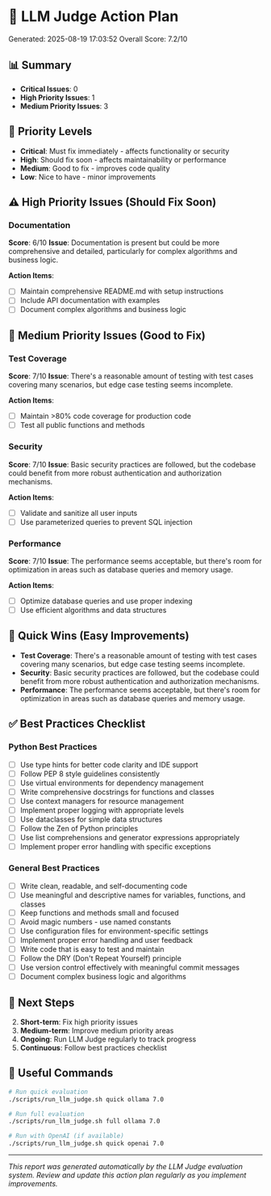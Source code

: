 # 🤖 LLM Judge Action Plan
Generated: 2025-08-19 17:03:52
Overall Score: 7.2/10

## 📊 Summary
- **Critical Issues**: 0
- **High Priority Issues**: 1
- **Medium Priority Issues**: 3

## 🎯 Priority Levels
- **Critical**: Must fix immediately - affects functionality or security
- **High**: Should fix soon - affects maintainability or performance
- **Medium**: Good to fix - improves code quality
- **Low**: Nice to have - minor improvements

## ⚠️ High Priority Issues (Should Fix Soon)
### Documentation
**Score**: 6/10
**Issue**: Documentation is present but could be more comprehensive and detailed, particularly for complex algorithms and business logic.

**Action Items**:
- [ ] Maintain comprehensive README.md with setup instructions
- [ ] Include API documentation with examples
- [ ] Document complex algorithms and business logic

## 📝 Medium Priority Issues (Good to Fix)
### Test Coverage
**Score**: 7/10
**Issue**: There's a reasonable amount of testing with test cases covering many scenarios, but edge case testing seems incomplete.

**Action Items**:
- [ ] Maintain >80% code coverage for production code
- [ ] Test all public functions and methods

### Security
**Score**: 7/10
**Issue**: Basic security practices are followed, but the codebase could benefit from more robust authentication and authorization mechanisms.

**Action Items**:
- [ ] Validate and sanitize all user inputs
- [ ] Use parameterized queries to prevent SQL injection

### Performance
**Score**: 7/10
**Issue**: The performance seems acceptable, but there's room for optimization in areas such as database queries and memory usage.

**Action Items**:
- [ ] Optimize database queries and use proper indexing
- [ ] Use efficient algorithms and data structures

## 🚀 Quick Wins (Easy Improvements)
- **Test Coverage**: There's a reasonable amount of testing with test cases covering many scenarios, but edge case testing seems incomplete.
- **Security**: Basic security practices are followed, but the codebase could benefit from more robust authentication and authorization mechanisms.
- **Performance**: The performance seems acceptable, but there's room for optimization in areas such as database queries and memory usage.

## ✅ Best Practices Checklist
### Python Best Practices
- [ ] Use type hints for better code clarity and IDE support
- [ ] Follow PEP 8 style guidelines consistently
- [ ] Use virtual environments for dependency management
- [ ] Write comprehensive docstrings for functions and classes
- [ ] Use context managers for resource management
- [ ] Implement proper logging with appropriate levels
- [ ] Use dataclasses for simple data structures
- [ ] Follow the Zen of Python principles
- [ ] Use list comprehensions and generator expressions appropriately
- [ ] Implement proper error handling with specific exceptions

### General Best Practices
- [ ] Write clean, readable, and self-documenting code
- [ ] Use meaningful and descriptive names for variables, functions, and classes
- [ ] Keep functions and methods small and focused
- [ ] Avoid magic numbers - use named constants
- [ ] Use configuration files for environment-specific settings
- [ ] Implement proper error handling and user feedback
- [ ] Write code that is easy to test and maintain
- [ ] Follow the DRY (Don't Repeat Yourself) principle
- [ ] Use version control effectively with meaningful commit messages
- [ ] Document complex business logic and algorithms

## 🎯 Next Steps
2. **Short-term**: Fix high priority issues
3. **Medium-term**: Improve medium priority areas
4. **Ongoing**: Run LLM Judge regularly to track progress
5. **Continuous**: Follow best practices checklist

## 🔧 Useful Commands
```bash
# Run quick evaluation
./scripts/run_llm_judge.sh quick ollama 7.0

# Run full evaluation
./scripts/run_llm_judge.sh full ollama 7.0

# Run with OpenAI (if available)
./scripts/run_llm_judge.sh quick openai 7.0
```

---
*This report was generated automatically by the LLM Judge evaluation system.*
*Review and update this action plan regularly as you implement improvements.*